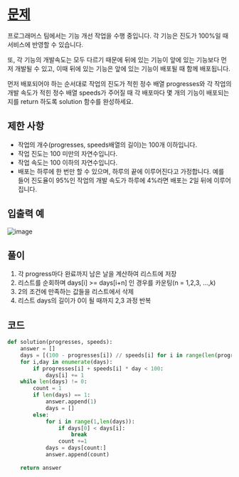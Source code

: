 # [문제](https://programmers.co.kr/learn/courses/30/lessons/42586)
프로그래머스 팀에서는 기능 개선 작업을 수행 중입니다. 각 기능은 진도가 100%일 때 서비스에 반영할 수 있습니다.

또, 각 기능의 개발속도는 모두 다르기 때문에 뒤에 있는 기능이 앞에 있는 기능보다 먼저 개발될 수 있고, 이때 뒤에 있는 기능은 앞에 있는 기능이 배포될 때 함께 배포됩니다.

먼저 배포되어야 하는 순서대로 작업의 진도가 적힌 정수 배열 progresses와 각 작업의 개발 속도가 적힌 정수 배열 speeds가 주어질 때 각 배포마다 몇 개의 기능이 배포되는지를 return 하도록 solution 함수를 완성하세요.

## 제한 사항  
- 작업의 개수(progresses, speeds배열의 길이)는 100개 이하입니다.
- 작업 진도는 100 미만의 자연수입니다.
- 작업 속도는 100 이하의 자연수입니다.
- 배포는 하루에 한 번만 할 수 있으며, 하루의 끝에 이루어진다고 가정합니다. 예를 들어 진도율이 95%인 작업의 개발 속도가 하루에 4%라면 배포는 2일 뒤에 이루어집니다.
 ## 입출력 예  
![image](https://user-images.githubusercontent.com/59672592/143393526-4a7d8057-593a-455a-8db6-dc2bf1379bd0.png)

## 풀이  
1. 각 progress마다 완료까지 남은 날을 계산하여 리스트에 저장
2. 리스트를 순회하며 days[i] >= days[i+n] 인 경우를 카운팅(n = 1,2,3, ...,k)
3. 2의 조건에 만족하는 값들을 리스트에서 삭제
4. 리스트 days의 길이가 0이 될 때까지 2,3 과정 반복 
## 코드  

```python
def solution(progresses, speeds):
    answer = []
    days = [(100 - progresses[i]) // speeds[i] for i in range(len(progresses))]
    for i,day in enumerate(days):
        if progresses[i] + speeds[i] * day < 100:
            days[i] += 1
    while len(days) != 0:
        count = 1
        if len(days) == 1:
            answer.append(1)
            days = []
        else:
            for i in range(1,len(days)):
                if days[0] < days[i]:
                    break
                count +=1
            days = days[count:]
            answer.append(count)
                
    return answer
```
